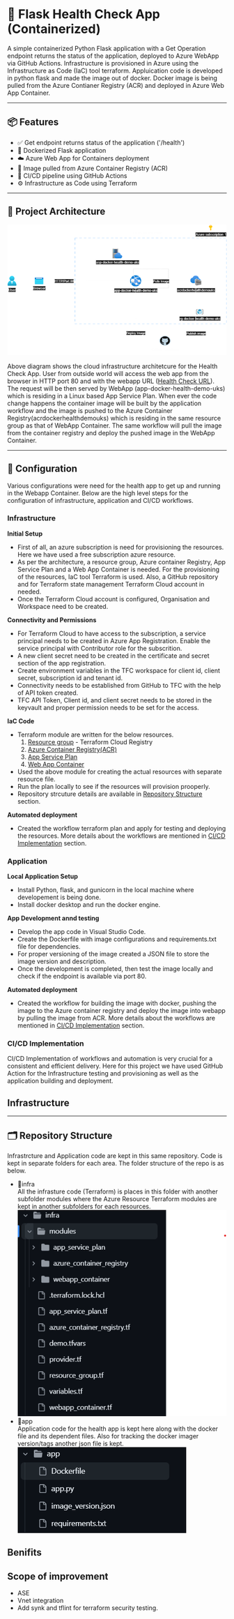 # 🚀 Flask Health Check App (Containerized)

A simple containerized Python Flask application with a Get Operation endpoint returns the status of the application, deployed to Azure WebApp via GitHub Actions. Infrastructure is provisioned in Azure using the Infrastructure as Code (IaC) tool terraform. Appluication code is developed in python flask and made the image out of docker. Docker image is being pulled from the Azure Contianer Registry (ACR) and deployed in Azure Web App Container. 

---

## 📦 Features

- ✅ Get endpoint returns status of the application ('/health')
- 🐳 Dockerized Flask application
- ☁️ Azure Web App for Containers deployment
- 🔐 Image pulled from Azure Container Registry (ACR)
- 🔁 CI/CD pipeline using GitHub Actions
- ⚙️ Infrastructure as Code using Terraform

---
## 🧱 Project Architecture
![Alt text](./docs/Cloud_Infrastructure.png) 

Above diagram shows the cloud infrastructure architetcure for the Health Check App. User from outside world will access the web app from the browser in HTTP port 80 and with the webapp URL ([Health Check URL](http://app-docker-health-demo-uks.azurewebsites.net/health)). The request will be then served by WebApp (app-docker-health-demo-uks) which is residing in a Linux based App Service Plan. When ever the code change happens the container image will be built by the application workflow and the image is pushed to the Azure Container Registry(acrdockerhealthdemouks) which is residing in the same resource group as that of WebApp Container. The same workflow will pull the image from the container registry and deploy the pushed image in the WebApp Container.

----
## 🔩 Configuration
Various configurations were need for the health app to get up and running in the Webapp Container. Below are the high level steps for the configuration of infrastructure, application and CI/CD workflows.
### Infrastructure
**Initial Setup** 
- First of all, an azure subscription is need for provisioning the resources. Here we have used a free subscription azure resource.
- As per the architecture, a resource group, Azure container Registry, App Service Plan and a Web App Container is needed. For the provisioning of the resources, IaC tool Terraform is used. Also, a GitHub repository and for Terraform state management Terraform Cloud account in needed.
- Once the Terraform Cloud account is configured, Organisation and Workspace need to be created. 

**Connectivity and Permissions**
- For Terraform Cloud to have access to the subscription, a service principal needs to be created in Azure App Registration. Enable the service principal with Contributor role for the subscrition.
- A new client secret need to be created in the certificate and secret section of the app registration.
- Create environment variables in the TFC workspace for client id, client secret, subscription id and tenant id.
- Connectivity needs to be established from GitHub to TFC with the help of API token created.
- TFC API Token, Client id, and client secret needs to be stored in the  keyvault and proper permission needs to be set for the access.

**IaC Code**
- Terraform module are written for the below resources.
  1. [Resource group](https://app.terraform.io/app/MG-WepApp-Docker-Demo/registry/private/modules?q=resourcegroup) - Terraform Cloud Registry
  2. [Azure Container Registry(ACR)](https://github.com/midhusanth/SSE-WebApp-Docker-Demo/tree/main/infra/modules/azure_container_registry)
  3. [App Service Plan](https://github.com/midhusanth/SSE-WebApp-Docker-Demo/tree/main/infra/modules/app_service_plan)
  4. [Web App Container](https://github.com/midhusanth/SSE-WebApp-Docker-Demo/tree/main/infra/modules/webapp_container)
- Used the above module for creating the actual resources with separate resource file.
- Run the plan locally to see if the resources will provision prooperly.
- Repository strcuture details are available in [Repository Structure](#%EF%B8%8F-repository-structure) section.

**Automated deployment**
- Created the workflow terraform plan and apply for testing and deploying the resources. More details about the workflows are mentioned in [CI/CD Implementation](#cicd-implementation) section.

### Application
**Local Application Setup**
- Install Python, flask, and gunicorn in the local machine where developement is being done.
- Install docker desktop and run the docker engine.

**App Development annd testing**
- Develop the app code in Visual Studio Code.
- Create the Dockerfile with image configurations and requirements.txt file for dependencies.
- For proper versioning of the image created a JSON file to store the image version and description.
- Once the development is completed, then test the image locally and check if the endpoint is available via port 80.

**Automated deployment**
- Created the workflow for building the image with docker, pushing the image to the Azure container registry and deploy the image into webapp by pulling the image from ACR. More details about the workflows are mentioned in [CI/CD Implementation](#cicd-implementation) section.

### CI/CD Implementation
CI/CD Implementation of workflows and automation is very crucial for a consistent and efficient delivery. Here for this project we have used GitHub Action for the Infrastructure testing and provisioning as well as the application building and deployment. 

**Infrastructure**
-  



---
## 🗂️ Repository Structure
Infrastrcture and Application code are kept in this same repository. Code is kept in separate folders for each area. The folder structure of the repo is as below.
- 📂infra  
   All the infrasture code (Terraform) is places in this folder with another subfolder modules where the Azure Resource Terraform modules are kept in another subfolders for each resources.  
   ![Alt text](./docs/Infra_folder_structure.png)
- 📂app  
  Application code for the health app is kept here along with the docker file and its dependent files. Also for tracking the docker imager version/tags another json file is kept.  
  ![Alt text](./docs/app_folder_structure.png)

## Benifits

## Scope of improvement
 - ASE
 - Vnet integration
 - Add synk and tflint for terraform security testing.

